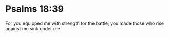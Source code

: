 # Psalms 18:39

For you equipped me with strength for the battle; you made those who rise against me sink under me.
